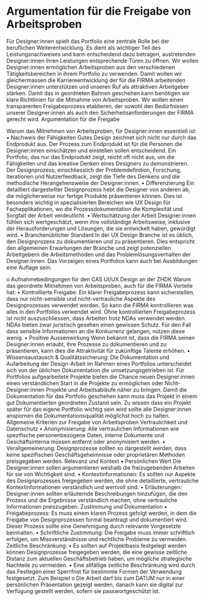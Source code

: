 # Argumentation für die Freigabe von Arbeitsproben

Für Designer:innen spielt das Portfolio eine zentrale Rolle bei der beruflichen Weiterentwicklung. Es dient als wichtiger Teil des Leistungsnachweises und kann entscheidend dazu betragen, austretenden Designer:innen ihren Leistungen entsprechende Türen zu öffnen. Wir wollen Designer:innen ermöglichen Arbeitsproben aus den verschiedenen Tätigkeitsbereichen in ihrem Portfolio zu verwenden. Damit wollen wir gleichermassen die Karriereentwicklung der für die FIRMA arbeitenden Designer:innen unterstützen und unseren Ruf als attraktiven Arbeitgeber stärken.
Damit das in geordneten Bahnen geschehen kann benötigen wir klare Richtlinien für die Mitnahme von Arbeitsproben. Wir wollen einen transparenten Freigabeprozess etablieren, der sowohl den Bedürfnissen unserer Designer:innen als auch den Sicherheitsanforderungen der FIRMA gerecht wird.
Argumentation für die Freigabe

Warum das Mitnehmen von Arbeitsproben, für Designer:innen essentiell ist:
• Nachweis der Fähigkeiten
Gutes Design zeichnet sich nicht nur durch das Endprodukt aus. Der Prozess zum Endprodukt ist für die Personen die Designer:innen einschätzen und einstellen sollen entscheidend. Ein Portfolio, das nur das Endprodukt zeigt, reicht oft nicht aus, um die Fähigkeiten und das kreative Denken eines Designers zu demonstrieren. Der Designprozess, einschliesslich der Problemdefinition, Forschung, Iterationen und Nutzerfeedback, zeigt die Tiefe des Denkens und die methodische Herangehensweise der Designer:innen.
• Differenzierung
Ein detailliert dargestellter Designprozess hebt die Designer von anderen ab, die möglicherweise nur fertige Produkte präsentieren können. Dies ist besonders wichtig in spezialisierten Bereichen wie UX Design für Fachapplikationen, wo die Prozessdokumentation die Komplexität und Sorgfalt der Arbeit verdeutlicht.
• Wertschätzung der Arbeit
Designer:innen fühlen sich wertgeschätzt, wenn ihre vollständige Arbeitsweise, inklusive der Herausforderungen und Lösungen, die sie entwickelt haben, gewürdigt wird.
• Branchenüblicher Standard
In der UX Design Branche ist es üblich, den Designprozess zu dokumentieren und zu präsentieren. Dies entspricht den allgemeinen Erwartungen der Branche und zeigt potenziellen Arbeitgebern die Arbeitsmethoden und das Problemlösungsverhalten der Designer:innen. Das Vorzeigen eines Portfolios kann auch bei Ausbildungen eine Auflage sein.

o Aufnahmebedingungen für den CAS UI/UX Design an der ZHDK
Warum das geordnete Mitnehmen von Arbeitsproben, auch für die FIRMA Vorteile hat:
• Kontrollierte Freigabe:
Ein klarer Freigabeprozess kann sicherstellen, dass nur nicht-sensible und nicht-vertrauliche Aspekte des Designprozesses verwendet werden. So kann die FIRMA kontrollieren was alles in den Portfolios verwendet wird. Ohne kontrollierten Freigabeprozess ist nicht auszuschliessen, dass Arbeiten trotz NDAs verwendet werden. NDAs bieten zwar juristisch gesehen einen gewissen Schutz. Für den Fall dass sensible Informationen an die Konkurrenz gelangen, nützen diese wenig.
• Positive Aussenwirkung 
Wenn bekannt ist, dass die FIRMA seinen Designer:innen erlaubt, ihre Prozesse zu dokumentieren und zu präsentieren, kann dies die Attraktivität für zukünftige Talente erhöhen.
• Wissensaustausch & Qualitätssicherung:
Die Dokumentation und Aufarbeitung der Design-Arbeit im Rahmen eines Portfolios unterscheidet sich von der üblichen Dokumentation die umsetzungsgetrieben ist. Für Portfolios aufgearbeitete Projekte bieten die Chance neuen Designer:innen einen verständlichen Start in die Projekte zu ermöglichen oder Nicht-Designer:innen Projekte und Arbeitsabläufe näher zu bringen. 
Damit die Dokumentation für das Portfolio geschehen kann muss das Projekt in einem gut Dokumentierten geordneten Zustand sein. Zu wissen dass ein Projekt später für das eigene Portfolio wichtig sein wird sollte alle Designer:innen anspornen die Dokumentationsqualität möglichst hoch zu halten. 
Allgemeine Kriterien zur Freigabe von Arbeitsproben
Vertraulichkeit und Datenschutz
• Anonymisierung: Alle vertraulichen Informationen wie spezifische personenbezogene Daten, interne Dokumente und Geschäftsinterna müssen entfernt oder anonymisiert werden.
• Verallgemeinerung: Designprozesse sollten so dargestellt werden, dass keine spezifischen Geschäftsgeheimnisse oder proprietären Methoden preisgegeben werden.
Relevanz und Kontext
• Persönlichen Wert
Die Designer:innen sollen argumentieren weshalb die freizugebenden Arbeiten für sie von Wichtigkeit sind.
• Kontextinformationen: Es sollten nur Aspekte des Designprozesses freigegeben werden, die ohne detaillierte, vertrauliche Kontextinformationen verständlich und wertvoll sind.
• Erläuterungen: Designer:innen sollten erläuternde Beschreibungen hinzufügen, die den Prozess und die Ergebnisse verständlich machen, ohne vertrauliche Informationen preiszugeben.
Zustimmung und Dokumentation
• Freigabeprozess: Es muss einem klaren Prozess gefolgt werden, in dem die Freigabe von Designprozessen formal beantragt und dokumentiert wird. Dieser Prozess sollte eine Genehmigung durch relevante Vorgesetzte beinhalten.
• Schriftliche Zustimmung: Die Freigabe muss immer schriftlich erfolgen, um Missverständnisse und rechtliche Probleme zu vermeiden.
Zeitliche Beschränkung:
• Es sollten auf Projektbasis festgelegt werden können Designprozesse freigegeben werden, die eine gewisse zeitliche Distanz zum aktuellen Geschäftsbetrieb haben, um mögliche strategische Nachteile zu vermeiden.
• Eine allfällige zeitliche Beschränkung wird durch das Festlegen einer Sperrfrist für bestimmte Formen der Verwendung festgesetzt. Zum Beispiel
o Die Arbeit darf bis zum DATUM nur in einer persönlichen Präsentation gezeigt werden, danach kann sie digital zur Verfügung gestellt werden, sofern sie passwortgeschützt ist.
 
 
 